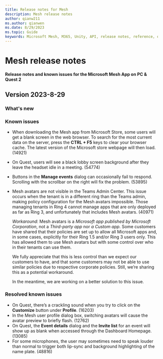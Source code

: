 ```yaml
---
title: Release notes for Mesh
description: Mesh release notes
author: qianw211    
ms.author: qianwen
ms.date: 8/29/2023
ms.topic: Guide
keywords: Microsoft Mesh, M365, Unity, API, release notes, reference, documentation, features, performance
---
```


# Mesh release notes

**Release notes and known issues for the Microsoft Mesh App on PC & Quest 2**

## Version 2023-8-29

### What's new

### Known issues

* When downloading the Mesh app from Microsoft Store, some users will get a blank screen in the web browser. To search for the most current data on the server, press the **CTRL + F5** keys to clear your browser cache.  The latest version of the Microsoft store webpage will then load. (14921)
* On Quest, users will see a black lobby screen background after they leave the headset idle in a meeting. (54774)
* Buttons in the **Manage events** dialog can occasionally fail to respond. Scrolling with the scrollbar on the right will fix the problem. (53895)
* Mesh avatars are not visible in the Teams Admin Center. This issue occurs when the tenant is in a different ring than the Teams admin, making policy configuration for the Mesh avatars impossible. Those managing tenants in Ring 4 cannot manage apps that are only deployed as far as Ring 3, and unfortunately that includes Mesh avatars. (40971)

    *Workaround*: Mesh avatars is a *Microsoft app published by Microsoft Corporation*, not a *Third-party app* nor *a Custom app*. Some customers have shared that their policies are set up to allow all Microsoft apps and, in some cases, explicitly for their Ring 1.5 and/or Ring 3 users only. This has allowed them to use Mesh avatars but with some control over who in their tenants can use them.

    We fully appreciate that this is less control than we expect our customers to have, and that some customers may not be able to use similar policies due to respective corporate policies. Still, we’re sharing this as a potential workaround.

    In the meantime, we are working on a better solution to this issue. 

### Resolved known issues

* On Quest, there’s a crackling sound when you try to click on the **Customize** button under **Profile**. (16203)
* In the Mesh user profile dialog box, switching avatars will cause the avatar preview to briefly flash. (12762)
* On Quest, the **Event details** dialog and the **Invite list** for an event will show up as blank when accessed through the Dashboard Homepage. (13085)
* For some microphones, the user may sometimes need to speak louder than normal to trigger both lip-sync and background highlighting of the name plate. (48816)
